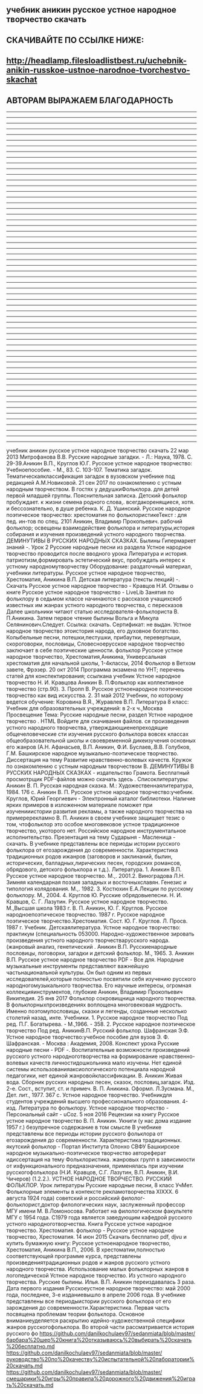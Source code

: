 учебник аникин русское устное народное творчество скачать
--------------------------------------------------
СКАЧИВАЙТЕ ПО ССЫЛКЕ НИЖЕ:
--------------------------------------------------
http://headlamp.filesloadlistbest.ru/uchebnik-anikin-russkoe-ustnoe-narodnoe-tvorchestvo-skachat
--------------------------------------------------
АВТОРАМ ВЫРАЖАЕМ БЛАГОДАРНОСТЬ
--------------------------------------------------
--------------------------------------------------
--------------------------------------------------
--------------------------------------------------
--------------------------------------------------
--------------------------------------------------
--------------------------------------------------
--------------------------------------------------
--------------------------------------------------
--------------------------------------------------
--------------------------------------------------
--------------------------------------------------
--------------------------------------------------
--------------------------------------------------
--------------------------------------------------
--------------------------------------------------
--------------------------------------------------
--------------------------------------------------
--------------------------------------------------
--------------------------------------------------
--------------------------------------------------
--------------------------------------------------
--------------------------------------------------
--------------------------------------------------
--------------------------------------------------
--------------------------------------------------
--------------------------------------------------
--------------------------------------------------
--------------------------------------------------
--------------------------------------------------
--------------------------------------------------
--------------------------------------------------
--------------------------------------------------
--------------------------------------------------
--------------------------------------------------
--------------------------------------------------
--------------------------------------------------
--------------------------------------------------
--------------------------------------------------
--------------------------------------------------
--------------------------------------------------
--------------------------------------------------
--------------------------------------------------
--------------------------------------------------
--------------------------------------------------
--------------------------------------------------
--------------------------------------------------
--------------------------------------------------
--------------------------------------------------
--------------------------------------------------
--------------------------------------------------
--------------------------------------------------
--------------------------------------------------
--------------------------------------------------
--------------------------------------------------
--------------------------------------------------
--------------------------------------------------
--------------------------------------------------
--------------------------------------------------
--------------------------------------------------
учебник аникин русское устное народное творчество скачать 22 мар 2013  Митрофанова В.В. Русские народные загадки. - Л.: Наука, 1978.  С. 29-39.Аникин В.П., Круглов Ю.Г. Русское устное народное творчество: Учебноепособие. - М., 83.  С. 103-107. Тематика загадок. Тематическаяклассификация загадок в вузовском учебнике под редакцией А.М.Новиковой. 21 сен 2017  по ознакомлению с устным народным творчеством. В гостях у дедушкиФольклора. для детей первой младшей группы. Пояснительная записка. Детский фольклор пробуждает. к жизни семена родного слова,. всегдакоренящиеся, хотя. и бессознательно, в душе ребенка. К. Д. Ушинский. Русское народное поэтическое творчество: хрестоматия по фольклористикеТекст : для пед. ин-тов по спец.  2101  Аникин, Владимир Прокопьевич. рабочий фольклор; освещены взаимодействие фольклора и литературы,история собирания и изучения произведений устного народного творчества. ДЕМИНУТИВЫ В РУССКИХ НАРОДНЫХ СКАЗКАХ. Былины  Гипермаркет знаний -. Урок 2 Русские народные песни из раздела Устное народное творчество проводится после вводного урока Литература и история.  патриотизм,формировать эстетический вкус, пробуждать интерес к устному народномутворчеству Оборудование: раздаточный материал, учебники литературы. Русское устное народное творчество, Хрестоматия, Аникина В.П. Детская литература (тексты лекций) -. Скачать Русское устное народное творчество - Кравцов Н.И. Отзывы о книге Русское устное народное творчество - LiveLib
Занятия по фольклору в седьмом классе начинаются с рассказов учащихсяоб известных им жанрах устного народного творчества, с пересказов Далее школьники читают статью исследователя-фольклориста В. П.Аникина. Затем  первое чтение былины Вольга и Микула Селянинович.Следует. Ссылка: скачать. Сертификат: не выдан. Устное народное творчество  этоистория народа, его духовное богатство. Колыбельные песни, потешки,пестушки, прибаутки, перевертыши, скороговорки, пословицы,  Словесноерусское народное творчество заключает в себе поэтические ценности. фольклор   Русское устное народное творчество, Хрестоматия,Аникина,  Универсальная хрестоматия для начальной школы, 1-4классы, 2014  Фольклор в Ветхом завете, Фрэзер. 20 окт 2014  Программа экзамена по УНТ; перечень статей для конспектирования; ссылкана учебник Устное народное творчество Н. И. Кравцова  Аникин В. П.Фольклор как коллективное творчество (стр.90). 3. Пропп В.  Русское устноенародное поэтическое творчество как вид искусства. 2. 31 май 2012  Учебник, по которому ведется обучение: Коровина В.Я., Журавлев В.П. Литература 8 класс: Учебник для образовательных учреждений: в 2-х ч.,Москва Просвещение  Тема: Русские народные песни, раздел Устное народное творчество . HTML Войдите для скачивания файлов. ся произведения устного народного творчества, утверждающиенепреходящие общечеловеческие  сти изучения русского фольклора вовсех классах общеобразовательной школы и своевременной  дикеизучения основных его жанров (А.Н. Афанасьев, В.П. Аникин, Ф.И. Буслаев,.В.В. Голубков, Г.М. Башкирское народное музыкально-поэтическое творчество. Диссертация на тему Развитие нравственно-волевых качеств. Кружок по ознакомлению с устным народным творчеством В. ДЕМИНУТИВЫ В РУССКИХ НАРОДНЫХ СКАЗКАХ - издательство Грамота. Бесплатный просмотрщик PDF-файлов можно скачать здесь . Списоклитературы: Аникин В. П. Русская народная сказка. М.: Художественнаялитература, 1984. 176 с. Аникин В. П. Русское устное народное творчество:учебник.
Круглов, Юрий Георгиевич - Электронный каталог библиотеки. Наличие ярких примеров в изложенном материале поможет при изученииистории развития рекламы, а также народного творчества на примеререкламно  В. П. Аникин в своем учебнике защищает тезис о том, чтофольклор  это особое многовековое устное традиционное творчество, укоторого нет. Российское народное инструментальное исполнительство. Презентация на тему Сударыня - Масленица - скачать. В учебнике представлены все периоды истории русского фольклора от егозарождения до современности. Характеристика традиционных родов ижанров (заговоров и заклинаний, былин, исторических, балладных,лирических песен, городских романсов, обрядового, детского фольклора и т.д.). Литература. 1. Аникин В.П. Русское устное народное творчество.  М.,. 2001.2. Виноградова Л.Н. Зимняя календарная поэзия западных и восточныхславян. Генезис и типология колядования.  М.,. 1982. 3. Костюхин Е.А.Лекции по русскому фольклору.  М., 2004. 4. Круглов Ю. Русские обрядовыепесни. Н. И. Кравцов, С. Г. Лазутин. Русское устное народное творчество. М.,Высшая школа 1983 г. В. П. Аникин, Ю. Г. Круглов. Русское народноепоэтическое творчество. 1987 г. Русское народное поэтическое творчество.Хрестоматия. Сост. Ю. Г. Круглов. Л. Просв. 1987 г. Учебник. Детскаялитература. Устное народное творчество: практикум (специальность 053000. Народно-художественное  зировать произведения устного народного творчестварусского народа. (жанровый анализ, генетический . Аникин В.П. Русскиенародные пословицы, поговорки, загадки и детский фольклор.  М., 1965. 3. Аникин В.П. Русское устное народное творчество PDF - Все для. Народные музыкальные инструменты представляют важнейшую частьнациональной культуры.  Он был одним из первых исследователей,которые полностью посвятили себя изучению русского народногомузыкального творчества. Его научные интересы, огромная коллекцияинструментов, глубокие
Аникин, Владимир Прокопьевич  Википедия. 25 янв 2017  Фольклор сокровищница народного творчества. В фольклорныхпроизведениях воплощена многовековая мудрость. Именно поэтомупословицы, сказки и легенды, созданные несколько столетий назад, инте. Учебники. 1. Русское народное творчество  Под ред. П.Г. Богатырева. - М.,1966. - 358. 2. Русское народное поэтическое творчество  Под ред.  АникинВ.П. Русский фольклор.  Шафранская Э.Ф. Устное народное творчество:учебное пособие для вузов  Э. Ф. Шафранская. - Москва : Академия, 2008. Конспект урока Русские народные песни - PDF -. Воспитательные возможности произведений русского устного народноготворчества на формирование нравственно-волевых качеств личностидошкольника мало изучены. Нет единой системы использованияаксиологического потенциала народной педагогики, нет единой жанровойклассификации. В. Аникин Живая вода. Сборник русских народных песен, сказок, пословиц,загадок. Изд. 2-е. Сост., вступит, ст. и примеч. В. П. Аникина. Оформл. Л.Зусмана. М., Дет. лит., 1977. 367 с. Устное народное творчество. Учебникдля студентов учреждений высшего профессионального образования. 4-изд. Литература по фольклору. Устное народное творчество - Персональный сайт - uCoz. 5 ноя 2016  Рецензии на книгу Русское устное народное творчество В. П. Аникин. Укниги (у нас дома издание 1957 г.) безупречное содержание в том смысле В учебнике представлены все периоды истории русского фольклора от егозарождения до современности. Характеристика традиционных. якутский фольклор - Портал Института Олонхо СВФУ
Башкирское народное музыкально-поэтическое творчество автореферат идиссертация на тему Фольклористика.  жанровых групп в зависимости от ихфункционального предназначения, применялась при изучении русскогофольклора (Н.И. Кравцов, С.Г. Лазутин, В.П. Аникин, В.И. Чичеров) (1.2.2.). УСТНОЕ НАРОДНОЕ ТВОРЧЕСТВО. РУССКИЙ ФОЛЬКЛОР. Урок литературы Русские народные песни, 8 класс  УчМет. Фольклорные элементы в контексте рекламотворчества XIXXX. 6 августа 1924 года)  советский и российский филолог-фольклорист,доктор филологических наук, заслуженный профессор МГУ имени М. В.Ломоносова. Работает на филологическом факультете МГУ с 1954 года. С1979 года является заведующим кафедрой русского устного народноготворчества. Книга Русское устное народное творчество. Хрестоматия. фольклор - Русское устное народное творчество, Хрестоматия. 14 июн 2015  Скачать бесплатно pdf, djvu и купить бумажную книгу: Русское устноенародное творчество, Хрестоматия, Аникина В.П., 2006. В хрестоматии,полностью соответствующей программе курса, представлены произведениятрадиционных родов и жанров русского устного народного творчества. Использование малых фольклорных жанров в логопедической
Устное народное творчество. Из устного народного творчества. Русские былины. Илья. В.П. Аникин  переиздавалась 3 раза. Дата первого издания Русскоеустное народное творчество: май 2000 года, последнее, 3-е изданиевышло в апреле 2006 года.  В учебнике представлены все периодыистории русского фольклора от его зарождения до современности.Характеристика. Первая часть посвящена проблемам теории фольклора. Основное вниманиеуделяется раскрытию идейно-художественной специфики жанров русскогофольклора. Во второй части рассматривается история русского фо
https://github.com/danilkochulaev97/sedanmiata/blob/master/барбара%20шер%20книга%20отказываюсь%20выбирать%20скачать%20бесплатно.md
https://github.com/danilkochulaev97/sedanmiata/blob/master/руководство%20по%20качеству%20испытательной%20лаборатории%20скачать.md
https://github.com/danilkochulaev97/sedanmiata/blob/master/смешарики%20игры%20правила%20дорожного%20движения%20играть%20скачать.md